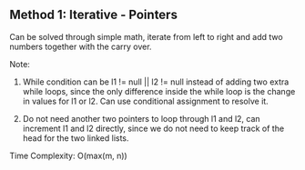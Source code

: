 ## Method 1: Iterative - Pointers

Can be solved through simple math, iterate from left to right and add two numbers together with the carry over. </br>

Note: </br>
1) While condition can be l1 != null || l2 != null instead of adding two extra while loops, since the only difference inside the while loop is the change 
in values for l1 or l2. Can use conditional assignment to resolve it.

2) Do not need another two pointers to loop through l1 and l2, can increment l1 and l2 directly, since we do not need to keep track of the head for the 
two linked lists.

Time Complexity: O(max(m, n))
